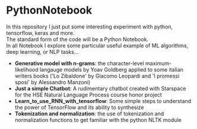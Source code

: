 # PythonNotebook 
In this repository I just put some interesting experiment with python, tensorflow, keras and more. </br>
The standard form of the code will be a Python Notebook. </br>
In all Notebook I explore some particular useful example of ML algorithms, deep learning, or NLP tasks...

- <b>Generative model with n-grams</b>: the character-level maximum-likelihood langauge models by Yoav Goldberg applied to some italian writers books ('Lo Zibaldone' by Giacomo Leopardi and 'I promessi sposi' by Alessandro Manzoni)
- <b>Just a simple Chatbot</b>: A rudimentary chatbot created with Starspace for the HSE Natural Language Process course honor project
- <b>Learn_to_use_RNN_with_tensorflow</b>: Some simple steps to understand the power of TensorFlow and its ability to synthesize
- <b>Tokenization and normalization</b>: the use of tokenization and normalization functions to get familiar with the python NLTK module
